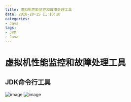 ```yaml
---
title: 虚拟机性能监控和故障处理工具
date: 2018-10-15 11:10:10
categories:  
- Java
tags: 
- JVM
- Java
---
```


# 虚拟机性能监控和故障处理工具

## JDK命令行工具
![image](https://note.youdao.com/yws/public/resource/dcff5c0bee1d6953fc0a1c4a49be81ca/xmlnote/9AAC4E3267EB4C68B0756BDE88CD49EF/4243)
![image](https://note.youdao.com/yws/public/resource/dcff5c0bee1d6953fc0a1c4a49be81ca/xmlnote/0C4B000A2EBF4175B5CE96FA5DB2FEC6/4246)


